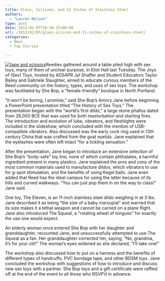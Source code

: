 ```yaml
---
title: Glass, Silicone, and 11 Inches of Stainless Steel
authors: 
  - "Lauren Nelson"
type: post
date: 2013-02-07T10:30:37+00:00
url: /2013/02/07/glass-silicon-and-11-inches-of-stainless-steel/
categories:
  - News
  - Top Stories

---
```

[<img class="alignright size-full wp-image-2023" alt="tape and scissors" src="https://i2.wp.com/www.reedquest.org/wp-content/uploads/2013/02/IMG_0220-Version-2_web.jpg?resize=770%2C430" data-recalc-dims="1" />][1]Reedies gathered around a table piled high with sex toys, many of them of unclear purpose, in Eliot Hall last Tuesday. The Joys of (Sex) Toys, hosted by ADSAPR Jyl Shaffer and Student Educators Taylor Bailey and Gabriele Slaughter, aimed to educate curious members of the Reed community on the history, types, and uses of sex toys. The workshop was facilitated by She Bop, a “female-friendly” boutique in North Portland.

“It won’t be boring, I promise,” said She Bop’s Amory Jane before beginning a PowerPoint presentation titled “The History of Sex Toys.” The presentation began with the “world’s first dildo,” a large stone phallus dated from 26,000 BCE that was used for both masturbation and starting fires. The introduction and evolution of lube, vibrators, and fleshlights were included in the slideshow, which concluded with the mention of USB-compatible vibrators. Also discussed was the early cock ring used in 13th century China that was crafted from the goat eyelids. Jane explained that the eyelashes were often left intact “for a tickling sensation.”

After the presentation, Jane began to introduce an extensive selection of She Bop’s “body-safe” toy line, none of which contain phthalates, a harmful ingredient present in many plastics. Jane explained the pros and cons of the most common materials used to manufacture dildos, which vibrators to use for g-spot stimulation, and the benefits of using Kegel balls. Jane even added that Reed has the ideal campus for using the latter because of its hills and curved walkways. “You can just pop them in on the way to class!” Jane said.

One toy, The Eleven, is an 11-inch stainless steel dildo weighing in at 3 lbs. Jane described it as being “the size of a baby marsupial” and warned that its size makes it a lethal weapon and cannot be carried on a plane flight. Jane also introduced The Squeal, a “rotating wheel of tongues” for exactly the use one would expect.

An elderly woman once entered She Bop with her daughter and granddaughter, recounted Jane, and unsuccessfully attempted to use The Squeal as a fan. Her granddaughter corrected her, saying, “No, grandma, it’s for your clit!” The woman’s eyes widened as she declared, “I’ll take one!”

The workshop also discussed how to put on a harness and the benefits of different types of handcuffs, PVC bondage tape, and other BDSM toys. Jane concluded the workshop with suggestions of how to introduce and discuss new sex toys with a partner. She Bop toys and a gift certificate were raffled off at the end of the event to all those who RSVP’d in advance.

 [1]: https://i2.wp.com/www.reedquest.org/wp-content/uploads/2013/02/IMG_0220-Version-2_web.jpg